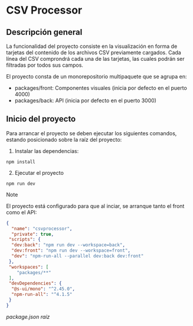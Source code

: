 # CSV Processor

## Descripción general

La funcionalidad del proyecto consiste en la visualización en forma de tarjetas del contenido de los archivos CSV previamente cargados.
Cada línea del CSV comprondrá cada una de las tarjetas, las cuales podrán ser filtradas por todos sus campos.

El proyecto consta de un monorepositorio multipaquete que se agrupa en:
- packages/front: Componentes visuales (inicia por defecto en el puerto 4000)
- packages/back: API (inicia por defecto en el puerto 3000)

## Inicio del proyecto

Para arrancar el proyecto se deben ejecutar los siguientes comandos, estando posicionado sobre la raíz del proyecto:
1. Instalar las dependencias:
```
npm install
```

2. Ejecutar el proyecto 
```
npm run dev
```
> [!NOTE]
> El proyecto está configurado para que al inciar, se arranque tanto el front como el API:

```json
{
  "name": "csvprocessor",
  "private": true,
 "scripts": {
  "dev:back": "npm run dev --workspace=back",
  "dev:front": "npm run dev --workspace=front",
  "dev": "npm-run-all --parallel dev:back dev:front"
 },
 "workspaces": [
    "packages/**"
 ],
 "devDependencies": {
  "@s-ui/mono": "^2.45.0",
  "npm-run-all": "^4.1.5"
 }
}
```
*package.json raíz*  
